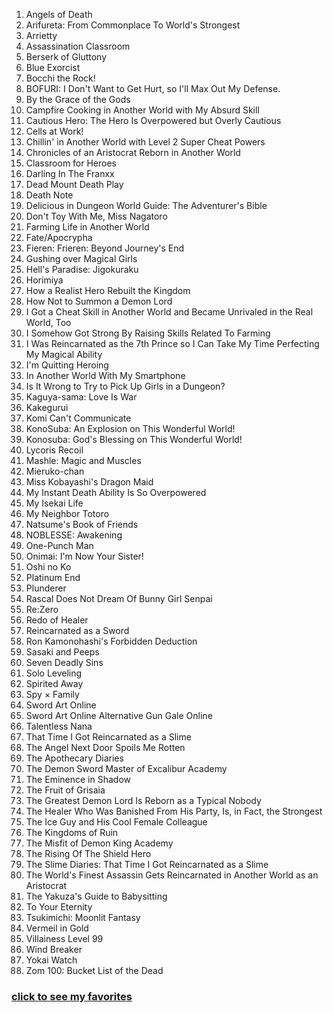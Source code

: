 1. Angels of Death
2. Arifureta: From Commonplace To World's Strongest
3. Arrietty
4. Assassination Classroom
5. Berserk of Gluttony
6. Blue Exorcist
7. Bocchi the Rock!
8. BOFURI: I Don't Want to Get Hurt, so I'll Max Out My Defense.
9. By the Grace of the Gods
10. Campfire Cooking in Another World with My Absurd Skill
11. Cautious Hero: The Hero Is Overpowered but Overly Cautious
12. Cells at Work!
13. Chillin' in Another World with Level 2 Super Cheat Powers
14. Chronicles of an Aristocrat Reborn in Another World
15. Classroom for Heroes
16. Darling In The Franxx
17. Dead Mount Death Play
18. Death Note
19. Delicious in Dungeon World Guide: The Adventurer's Bible
20. Don't Toy With Me, Miss Nagatoro
21. Farming Life in Another World
22. Fate/Apocrypha
23. Fieren: Frieren: Beyond Journey's End
24. Gushing over Magical Girls
25. Hell's Paradise: Jigokuraku
26. Horimiya
27. How a Realist Hero Rebuilt the Kingdom
28. How Not to Summon a Demon Lord
29. I Got a Cheat Skill in Another World and Became Unrivaled in the Real World, Too
30. I Somehow Got Strong By Raising Skills Related To Farming
31. I Was Reincarnated as the 7th Prince so I Can Take My Time Perfecting My Magical Ability
32. I'm Quitting Heroing
33. In Another World With My Smartphone
34. Is It Wrong to Try to Pick Up Girls in a Dungeon?
35. Kaguya-sama: Love Is War
36. Kakegurui
37. Komi Can't Communicate
38. KonoSuba: An Explosion on This Wonderful World!
39. Konosuba: God's Blessing on This Wonderful World!
40. Lycoris Recoil
41. Mashle: Magic and Muscles
42. Mieruko-chan
43. Miss Kobayashi's Dragon Maid
44. My Instant Death Ability Is So Overpowered
45. My Isekai Life
46. My Neighbor Totoro
47. Natsume's Book of Friends
48. NOBLESSE: Awakening
49. One-Punch Man
50. Onimai: I'm Now Your Sister!
51. Oshi no Ko
52. Platinum End
53. Plunderer
54. Rascal Does Not Dream Of Bunny Girl Senpai
55. Re:Zero
56. Redo of Healer
57. Reincarnated as a Sword
58. Ron Kamonohashi's Forbidden Deduction
59. Sasaki and Peeps
60. Seven Deadly Sins
61. Solo Leveling
62. Spirited Away
63. Spy × Family
64. Sword Art Online
65. Sword Art Online Alternative Gun Gale Online
66. Talentless Nana
67. That Time I Got Reincarnated as a Slime
68. The Angel Next Door Spoils Me Rotten
69. The Apothecary Diaries
70. The Demon Sword Master of Excalibur Academy
71. The Eminence in Shadow
72. The Fruit of Grisaia
73. The Greatest Demon Lord Is Reborn as a Typical Nobody
74. The Healer Who Was Banished From His Party, Is, in Fact, the Strongest
75. The Ice Guy and His Cool Female Colleague
76. The Kingdoms of Ruin
77. The Misfit of Demon King Academy
78. The Rising Of The Shield Hero
79. The Slime Diaries: That Time I Got Reincarnated as a Slime
80. The World's Finest Assassin Gets Reincarnated in Another World as an Aristocrat
81. The Yakuza's Guide to Babysitting
82. To Your Eternity
83. Tsukimichi: Moonlit Fantasy
84. Vermeil in Gold
85. Villainess Level 99
86. Wind Breaker
87. Yokai Watch
88. Zom 100: Bucket List of the Dead

### [click to see my favorites](https://github.com/Iratethisname10/Animes-I-Have-Watched/blob/main/favourites.md)
